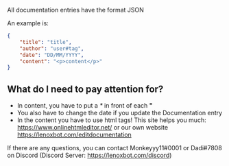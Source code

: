 All documentation entries have the format JSON

An example is: 

```json
{
    "title": "title",
    "author": "user#tag",
    "date": "DD/MM/YYYY",
    "content": "<p>content</p>"
}
```

## What do I need to pay attention for?
- In content, you have to put a *\** in front of each **"**
- You also have to change the date if you update the Documentation entry
- In the content you have to use html tags! This site helps you much: https://www.onlinehtmleditor.net/ or our own website https://lenoxbot.com/editdocumentation

If there are any questions, you can contact Monkeyyy11#0001 or Dadi#7808 on Discord (Discord Server: https://lenoxbot.com/discord)
